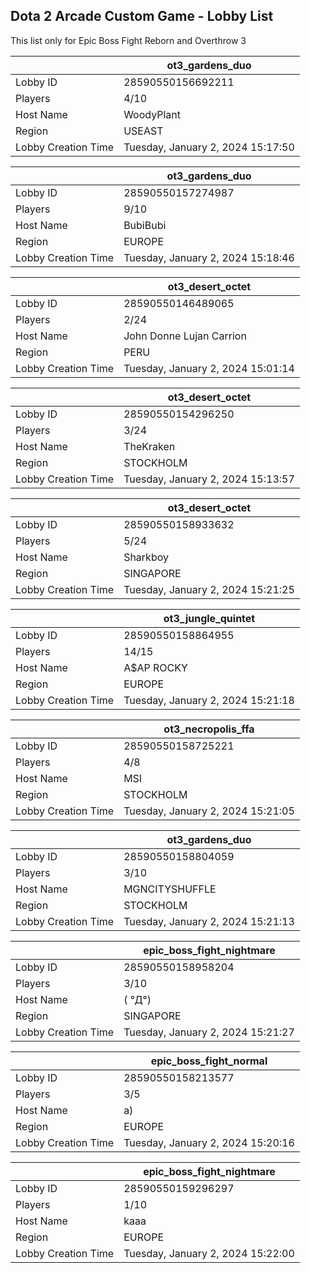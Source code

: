 ## Dota 2 Arcade Custom Game - Lobby List

This list only for Epic Boss Fight Reborn and Overthrow 3

|  | ot3_gardens_duo |
| ------ | ------ |
| Lobby ID | 28590550156692211 |
| Players | 4/10 |
| Host Name | WoodyPlant |
| Region | USEAST |
| Lobby Creation Time | Tuesday, January 2, 2024 15:17:50 |


|  | ot3_gardens_duo |
| ------ | ------ |
| Lobby ID | 28590550157274987 |
| Players | 9/10 |
| Host Name | BubiBubi |
| Region | EUROPE |
| Lobby Creation Time | Tuesday, January 2, 2024 15:18:46 |


|  | ot3_desert_octet |
| ------ | ------ |
| Lobby ID | 28590550146489065 |
| Players | 2/24 |
| Host Name | John Donne Lujan Carrion |
| Region | PERU |
| Lobby Creation Time | Tuesday, January 2, 2024 15:01:14 |


|  | ot3_desert_octet |
| ------ | ------ |
| Lobby ID | 28590550154296250 |
| Players | 3/24 |
| Host Name | TheKraken |
| Region | STOCKHOLM |
| Lobby Creation Time | Tuesday, January 2, 2024 15:13:57 |


|  | ot3_desert_octet |
| ------ | ------ |
| Lobby ID | 28590550158933632 |
| Players | 5/24 |
| Host Name | Sharkboy |
| Region | SINGAPORE |
| Lobby Creation Time | Tuesday, January 2, 2024 15:21:25 |


|  | ot3_jungle_quintet |
| ------ | ------ |
| Lobby ID | 28590550158864955 |
| Players | 14/15 |
| Host Name | A$AP ROCKY |
| Region | EUROPE |
| Lobby Creation Time | Tuesday, January 2, 2024 15:21:18 |


|  | ot3_necropolis_ffa |
| ------ | ------ |
| Lobby ID | 28590550158725221 |
| Players | 4/8 |
| Host Name | MSI |
| Region | STOCKHOLM |
| Lobby Creation Time | Tuesday, January 2, 2024 15:21:05 |


|  | ot3_gardens_duo |
| ------ | ------ |
| Lobby ID | 28590550158804059 |
| Players | 3/10 |
| Host Name | MGNCITYSHUFFLE |
| Region | STOCKHOLM |
| Lobby Creation Time | Tuesday, January 2, 2024 15:21:13 |


|  | epic_boss_fight_nightmare |
| ------ | ------ |
| Lobby ID | 28590550158958204 |
| Players | 3/10 |
| Host Name | ( °Д°) |
| Region | SINGAPORE |
| Lobby Creation Time | Tuesday, January 2, 2024 15:21:27 |


|  | epic_boss_fight_normal |
| ------ | ------ |
| Lobby ID | 28590550158213577 |
| Players | 3/5 |
| Host Name | а) |
| Region | EUROPE |
| Lobby Creation Time | Tuesday, January 2, 2024 15:20:16 |


|  | epic_boss_fight_nightmare |
| ------ | ------ |
| Lobby ID | 28590550159296297 |
| Players | 1/10 |
| Host Name | kaaa |
| Region | EUROPE |
| Lobby Creation Time | Tuesday, January 2, 2024 15:22:00 |


